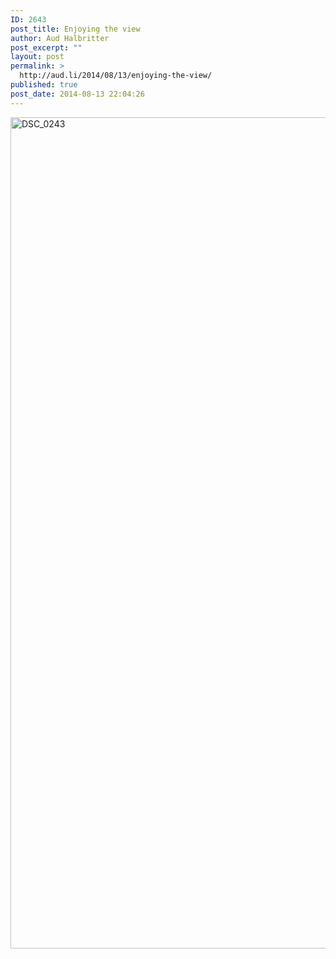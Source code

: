 ```yaml
---
ID: 2643
post_title: Enjoying the view
author: Aud Halbritter
post_excerpt: ""
layout: post
permalink: >
  http://aud.li/2014/08/13/enjoying-the-view/
published: true
post_date: 2014-08-13 22:04:26
---
```

<a href="http://aud.li/wp-content/uploads/2014/08/DSC_0243.jpg"><img class="alignnone size-full wp-image-2644" src="http://aud.li/wp-content/uploads/2014/08/DSC_0243.jpg" alt="DSC_0243" width="2000" height="1330" /></a>